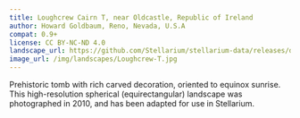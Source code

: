 ```yaml
---
title: Loughcrew Cairn T, near Oldcastle, Republic of Ireland
author: Howard Goldbaum, Reno, Nevada, U.S.A
compat: 0.9+
license: CC BY-NC-ND 4.0
landscape_url: https://github.com/Stellarium/stellarium-data/releases/download/landscapes/LoughcrewCairnT.zip
image_url: /img/landscapes/Loughcrew-T.jpg
---
```

Prehistoric tomb with rich carved decoration, oriented to equinox sunrise.
This high-resolution spherical (equirectangular) landscape was photographed in 2010, and has been adapted for use in Stellarium. 